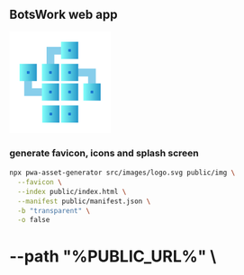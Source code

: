 ## BotsWork web app

!['img'](public/img/apple-icon-180.png)

### generate favicon, icons and splash screen

```bash
npx pwa-asset-generator src/images/logo.svg public/img \
  --favicon \
  --index public/index.html \
  --manifest public/manifest.json \
  -b "transparent" \
  -o false 
```
#  --path "%PUBLIC_URL%" \
